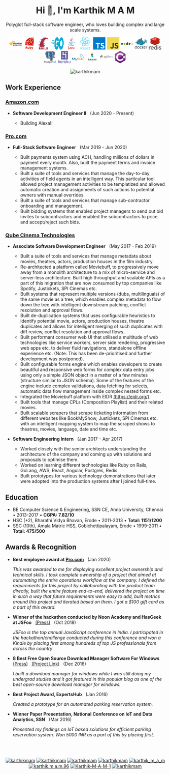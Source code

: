<h1 align="center"> Hi 👋, I'm Karthik M A M </h1>

<p align="center">Polyglot full-stack software engineer, who loves building complex and large scale systems.</p>

<p align="center">
  <img src="https://raw.githubusercontent.com/KarthikMAM/KarthikMAM/master/icons/skills/aws.svg" alt="aws" width="40" />
  <img src="https://raw.githubusercontent.com/KarthikMAM/KarthikMAM/master/icons/skills/ruby.svg" alt="ruby" width="40" />
  <img src="https://raw.githubusercontent.com/KarthikMAM/KarthikMAM/master/icons/skills/rails.svg" alt="rails" width="40" />
  <img src="https://raw.githubusercontent.com/KarthikMAM/KarthikMAM/master/icons/skills/golang.svg" alt="golang" width="40" height="40" />
  <img src="https://raw.githubusercontent.com/KarthikMAM/KarthikMAM/master/icons/skills/java.svg" alt="java" width="40" />
  <img src="https://raw.githubusercontent.com/KarthikMAM/KarthikMAM/master/icons/skills/react.svg" alt="react" width="40" />
  <img src="https://raw.githubusercontent.com/KarthikMAM/KarthikMAM/master/icons/skills/typescript.svg" alt="typescript" width="40" />
  <img src="https://raw.githubusercontent.com/KarthikMAM/KarthikMAM/master/icons/skills/js.svg" alt="js" width="40" />
  <img src="https://raw.githubusercontent.com/KarthikMAM/KarthikMAM/master/icons/skills/nodejs.svg" alt="nodejs" width="40" />
  <img src="https://raw.githubusercontent.com/KarthikMAM/KarthikMAM/master/icons/skills/docker.svg" alt="docker" width="40" />
  <img src="https://raw.githubusercontent.com/KarthikMAM/KarthikMAM/master/icons/skills/redis.svg" alt="redis" width="40" />
  <img src="https://raw.githubusercontent.com/KarthikMAM/KarthikMAM/master/icons/skills/postgres.svg" alt="postgres" width="40" />
  <img src="https://raw.githubusercontent.com/KarthikMAM/KarthikMAM/master/icons/skills/heroku.svg" alt="heroku" width="40" />
  <img src="https://raw.githubusercontent.com/KarthikMAM/KarthikMAM/master/icons/skills/mysql.svg" alt="mysql" width="40" />
  <img src="https://raw.githubusercontent.com/KarthikMAM/KarthikMAM/master/icons/skills/elastic.svg" alt="elastic" width="40" height="40" />
  <img src="https://raw.githubusercontent.com/KarthikMAM/KarthikMAM/master/icons/skills/python.svg" alt="python" width="40" />
  <img src="https://raw.githubusercontent.com/KarthikMAM/KarthikMAM/master/icons/skills/csharp.svg" alt="csharp" width="40" />
</p>

<p align="center"> <img src="https://komarev.com/ghpvc/?username=karthikmam" alt="karthikmam" /> </p>

<section>
  <h2> Work Experience </h2>
  <section>
    <h3> <a href="https://amazon.com">Amazon.com</a> </h3>
    <ul>
      <li>
        <p>
          <b>Software Development Engineer II</b>
          &nbsp;
          (Jun 2020 - Present)
        <ul>
          <li> Building Alexa!! </li>
        </ul>
        </p>
      </li>
  </section>

  <section>
    <h3> <a href="https://pro.com">Pro.com</a> </h3>
    <ul>
      <li>
        <p>
          <b>Full-Stack Software Engineer</b>
          &nbsp;
          (Mar 2019 - Jun 2020)
        </p>
        <ul>
          <li>Built payments system using ACH, handling millions of dollars in payment every month. Also, built the payment terms and invoice management systems.</li>
          <li>Built a suite of tools and services that manage the day-to-day activities of field agents in an intelligent way. This particular tool allowed project management activities to be templatized and allowed automatic creation and assignments of such actions to potential owners with manual overrides.</li>
          <li>Built a suite of tools and services that manage sub-contractor onboarding and management.</li>
          <li>Built bidding systems that enabled project managers to send out bid invites to subcontractors and enabled the subcontractors to price and accept/reject such bids.</li>
        </ul>
      </li>
  </section>

  <section>
    <h3> <a href="https://www.qubecinema.com/">Qube Cinema Technologies</a> </h3>
    <ul>
      <li>
        <p>
          <b>Associate Software Development Engineer</b>
          &nbsp;
          (May 2017 - Feb 2019)
        </p>
        <ul>
          <li>Built a suite of tools and services that manage metadata about movies, theatres, actors, production houses in the film industry.</li>
          <li>Re-architected a platform called Moviebuff, to progressively move away from a monolith architecture to a mix of micro-service and server-less architecture. Built high throughput and scalable APIs as a part of this migration that are now consumed by top companies like Spotify, Justickets, SPI Cinemas etc.</li>
          <li>Built systems that represent multiple versions (dubs, multilinguals) of the same movie as a tree, which enables complex metadata to flow down the tree with intelligent downstream patching, conflict resolution and approval flows.</li>
          <li>Built de-duplication systems that uses configurable heuristics to identify potential movie, actors, production houses, theatre duplicates and allows for intelligent merging of such duplicates with diff review, conflict resolution and approval flows.</li>
          <li>Built performant consumer web UI that utilised a multitude of web technologies like service workers, server side rendering, progressive web apps etc. to deliver fluid navigations, standalone offline experience etc. (Note: This has been de-prioritised and further development was postponed).</li>
          <li>Built configurable forms engine which enables developers to create beautiful and responsive web forms for complex data entry jobs using only a simple JSON object in a matter of a few minutes (structure similar to JSON schema). Some of the features of the engine include complex validations, data fetching for selects, automatic data flow management inside complex nested forms etc.</li>
          <li>Integrated the Moviebuff platform with EIDR <a href="https://eidr.org/">(https://eidr.org/)</a>.</li>
          <li>Built tools that manage CPLs (Composition Playlist) and their related movies.</li>
          <li>Built scalable scrapers that scrape ticketing information from different websites like BookMyShow, Justickets, SPI Cinemas etc. with an intelligent mapping system to map the scraped shows to theatres, movies, language, date and time etc.</li>
        </ul>
      </li>
      <li>
        <p>
          <b>Software Engineering Intern</b>
          &nbsp;
          (Jan 2017 – Apr 2017)
        </p>
        <ul>
          <li>Worked closely with the senior architects understanding the architecture of the company and coming up with solutions and proposals to optimise them.</li>
          <li>Worked on learning different technologies like Ruby on Rails, GoLang, AWS, React, Angular, Postgres, Redis</li>
          <li>Built prototypes for various technology demonstrations that later were adopted into the production systems after I joined full-time.</li>
        </ul>
      </li>
    </ul>
  </section>
</section>

<section>
  <h2>Education</h2>
  <ul>
    <li>BE Computer Science & Engineering, SSN CE, Anna University, Chennai • 2013-2017 • <b>CGPA: 7.82/10</b></li>
    <li>HSC (+2), Bharathi Vidya Bhavan, Erode • 2011-2013 • <b>Total: 1151/1200</b></li>
    <li>SSC (10th), Amala Matric HSS, Gobichettipalayam, Erode • 1999-2011 • <b>Total: 475/500</b></li>
  </ul>
</section>

<section>
  <h2> Awards & Recognition </h2>
  <ul>
    <li>
      <p>
        <b>Best employee award at <a href="https://pro.com">Pro.com</a></b>
        &nbsp;
        (Jan 2020)
      </p>
      <i>
        This was awarded to me for displaying excellent project ownership and technical skills.
        I took complete ownership of a project that aimed at automating the entire operations workflow at the company.
        I defined the requirements for this project by collaborating with the product team directly, built the entire feature end-to-end, delivered the project on time in such a way that future requirements were easy to add, built metrics around this project and iterated based on them.
        I got a $100 gift card as a part of this award.
      </i>
    </li>
    <li>
      <p>
        <b>Winner of the hackathon conducted by Noon Academy and HasGeek at JSFoo</b>
        &nbsp;
        <a href="https://www.linkedin.com/feed/update/urn:li:activity:6461916055148302336/">(Press)</a>
        &nbsp;
        (Oct 2018)
      </p>
      <i>JSFoo is the top annual JavaScript conference in India. I participated in the hackathon/challenge conducted during this conference and won a Kindle by placing first among hundreds of top JS professionals from across the country</i>
    </li>
    <li>
      <p>
        <b>8 Best Free Open Source Download Manager Software For Windows</b>
        &nbsp;
        <a href="https://listoffreeware.com/free-open-source-download-manager-software-windows/">(Press)</a>
        &nbsp;
        <a href="https://github.com/KarthikMAM/Download-Manager">(Project Link)</a></b>
        &nbsp;
        (Dec 2016)
      </p>
      <i>I built a download manager for windows while I was still doing my undergrad studies and it got featured in this popular blog as one of the best open-source download manager for windows.</i>
    <li>
      <p>
        <b>Best Project Award, ExpertsHub</b>
        &nbsp;
        (Jan 2016)
      </p>
      <i>Created a prototype for an automated parking reservation system.</i>
    </li>
    <li>
      <p>
        <b>Winner Paper Presentation, National Conference on IoT and Data Analytics, SSN</b>
        &nbsp;
        (Mar 2016)
      </p>
      <i>Presented my findings on IoT based solutions for efficient parking reservation system. Won 5000 INR as a part of this by placing first.</i>
    </li>
  </ul>
</section>

<br>
<br>

<section>
  <p align="center">
    <a href="https://www.github.com/karthikmam" target="blank"><img align="center" src="https://cdn.jsdelivr.net/npm/simple-icons@3.0.1/icons/github.svg" alt="karthikmam" height="20" width="20" /></a>
    <a href="https://linkedin.com/in/karthikmam" target="blank"><img align="center" src="https://cdn.jsdelivr.net/npm/simple-icons@3.0.1/icons/linkedin.svg" alt="karthikmam" height="20" width="20" /></a>
    <a href="https://www.hackerrank.com/karthikmam" target="blank"><img align="center" src="https://cdn.jsdelivr.net/npm/simple-icons@3.0.1/icons/hackerrank.svg" alt="karthikmam" height="20" width="20" /></a>
    <a href="https://www.hackerearth.com/@KarthikMAM" target="blank"><img align="center" src="https://cdn.jsdelivr.net/npm/simple-icons@3.0.1/icons/hackerearth.svg" alt="karthikmam" height="20" width="20" /></a>
    <a href="https://twitter.com/karthik_m_a_m" target="blank"><img align="center" src="https://cdn.jsdelivr.net/npm/simple-icons@3.0.1/icons/twitter.svg" alt="karthik_m_a_m" height="20" width="20" /></a>
    <a href="https://fb.com/karthik.m.a.m.96" target="blank"><img align="center" src="https://cdn.jsdelivr.net/npm/simple-icons@3.0.1/icons/facebook.svg" alt="karthik.m.a.m.96" height="20" width="20" /></a>
    <a href="https://quora.com/profile/Karthik-M-A-M-1" target="blank"><img align="center" src="https://cdn.jsdelivr.net/npm/simple-icons@3.0.1/icons/quora.svg" alt="Karthik-M-A-M-1" height="20" width="20" /></a>
    <a href="https://instagram.com/karthikmam" target="blank"><img align="center" src="https://cdn.jsdelivr.net/npm/simple-icons@3.0.1/icons/instagram.svg" alt="karthikmam" height="20" width="20" /></a>
  </p>
</section>

<br>
<br>